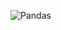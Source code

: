 ![Pandas](https://img.shields.io/badge/pandas-%23150458.svg?style=for-the-badge&logo=pandas&logoColor=white)
